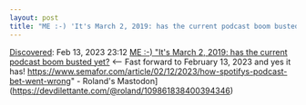 ```yaml
---
layout: post
title: "ME :-) 'It's March 2, 2019: has the current podcast boom busted yet?"
---
```

[Discovered](http://rolandtanglao.com/2020/07/29/p1-blogthis-checkvist-list-links-to-blog/): Feb 13, 2023 23:12 [ME :-) "It's March 2, 2019: has the current podcast boom busted yet?](http://rolandtanglao.com/2019/03/02/p1-is-the-current-podcast-boom-over-yet/) <--  Fast forward to February 13, 2023 and yes it has! https://www.semafor.com/article/02/12/2023/how-spotifys-podcast-bet-went-wrong" - Roland's Mastodon](https://devdilettante.com/@roland/109861838400394346)
